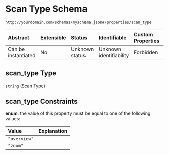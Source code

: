 # Scan Type Schema

```txt
http://yourdomain.com/schemas/myschema.json#/properties/scan_type
```



| Abstract            | Extensible | Status         | Identifiable            | Custom Properties | Additional Properties | Access Restrictions | Defined In                                                                   |
| :------------------ | :--------- | :------------- | :---------------------- | :---------------- | :-------------------- | :------------------ | :--------------------------------------------------------------------------- |
| Can be instantiated | No         | Unknown status | Unknown identifiability | Forbidden         | Allowed               | none                | [metadata-schema.json\*](../out/metadata-schema.json "open original schema") |

## scan\_type Type

`string` ([Scan Type](metadata-schema-properties-scan-type.md))

## scan\_type Constraints

**enum**: the value of this property must be equal to one of the following values:

| Value        | Explanation |
| :----------- | :---------- |
| `"overview"` |             |
| `"zoom"`     |             |
